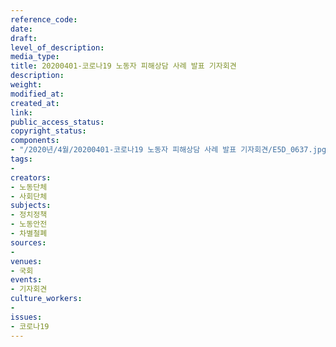 ```yaml
---
reference_code: 
date: 
draft: 
level_of_description: 
media_type: 
title: 20200401-코로나19 노동자 피해상담 사례 발표 기자회견
description: 
weight: 
modified_at: 
created_at: 
link: 
public_access_status: 
copyright_status: 
components:
- "/2020년/4월/20200401-코로나19 노동자 피해상담 사례 발표 기자회견/E5D_0637.jpg"
tags:
- 
creators:
- 노동단체
- 사회단체
subjects:
- 정치정책
- 노동안전
- 차별철폐
sources:
- 
venues:
- 국회
events:
- 기자회견
culture_workers:
- 
issues:
- 코로나19
---
```

